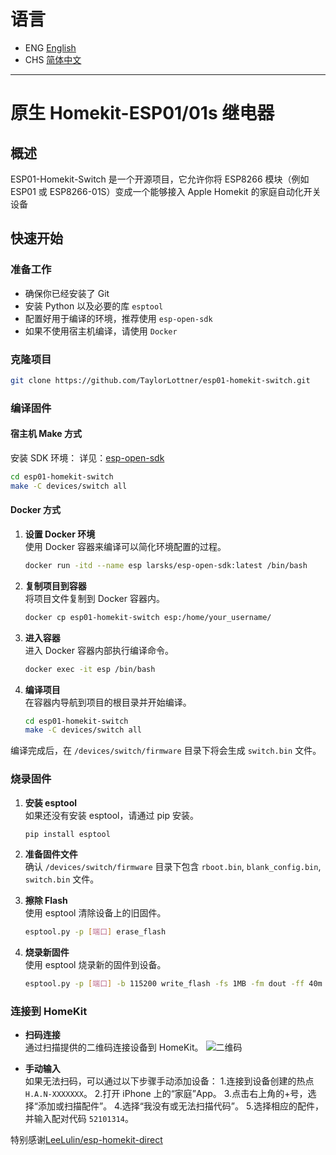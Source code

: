 # 语言

- ENG [English](README.md)
- CHS [简体中文](README_CHS.md)

---

# 原生 Homekit-ESP01/01s 继电器

## 概述

ESP01-Homekit-Switch 是一个开源项目，它允许你将 ESP8266 模块（例如 ESP01 或 ESP8266-01S）变成一个能够接入 Apple Homekit 的家庭自动化开关设备

## 快速开始

### 准备工作

- 确保你已经安装了 Git
- 安装 Python 以及必要的库 `esptool`
- 配置好用于编译的环境，推荐使用 `esp-open-sdk`
- 如果不使用宿主机编译，请使用 `Docker`

### 克隆项目

```bash
git clone https://github.com/TaylorLottner/esp01-homekit-switch.git
```

### 编译固件

#### 宿主机 Make 方式

安装 SDK 环境：
详见：[esp-open-sdk](https://github.com/pfalcon/esp-open-sdk)

```bash
cd esp01-homekit-switch
make -C devices/switch all
```

#### Docker 方式

1. **设置 Docker 环境**  
   使用 Docker 容器来编译可以简化环境配置的过程。

   ```bash
   docker run -itd --name esp larsks/esp-open-sdk:latest /bin/bash
   ```

2. **复制项目到容器**  
   将项目文件复制到 Docker 容器内。

   ```bash
   docker cp esp01-homekit-switch esp:/home/your_username/
   ```

3. **进入容器**  
   进入 Docker 容器内部执行编译命令。

   ```bash
   docker exec -it esp /bin/bash
   ```

4. **编译项目**  
   在容器内导航到项目的根目录并开始编译。
   ```bash
   cd esp01-homekit-switch
   make -C devices/switch all
   ```

编译完成后，在 `/devices/switch/firmware` 目录下将会生成 `switch.bin` 文件。

### 烧录固件

1. **安装 esptool**  
   如果还没有安装 esptool，请通过 pip 安装。

   ```bash
   pip install esptool
   ```

2. **准备固件文件**  
   确认 `/devices/switch/firmware` 目录下包含 `rboot.bin`, `blank_config.bin`, `switch.bin` 文件。

3. **擦除 Flash**  
   使用 esptool 清除设备上的旧固件。

   ```bash
   esptool.py -p [端口] erase_flash
   ```

4. **烧录新固件**  
   使用 esptool 烧录新的固件到设备。
   ```bash
   esptool.py -p [端口] -b 115200 write_flash -fs 1MB -fm dout -ff 40m 0x0 rboot.bin 0x1000 blank_config.bin 0x2000 switch.bin
   ```

### 连接到 HomeKit

- **扫码连接**  
  通过扫描提供的二维码连接设备到 HomeKit。
  ![二维码](qrcode.svg)

- **手动输入**  
  如果无法扫码，可以通过以下步骤手动添加设备：
  1.连接到设备创建的热点 `H.A.N-XXXXXXX`。
  2.打开 iPhone 上的“家庭”App。
  3.点击右上角的+号，选择“添加或扫描配件”。
  4.选择“我没有或无法扫描代码”。
  5.选择相应的配件，并输入配对代码 `52101314`。

特别感谢[LeeLulin/esp-homekit-direct](https://github.com/LeeLulin/esp-homekit-direct)
